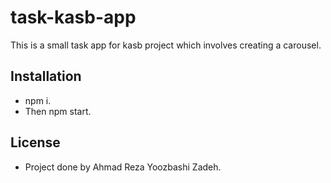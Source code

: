 # task-kasb-app

This is a small task app for kasb project which involves creating a carousel.

## Installation
- npm i.
- Then npm start.

## License
- Project done by Ahmad Reza Yoozbashi Zadeh.
